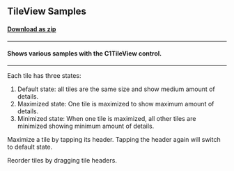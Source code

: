 ## TileView Samples
#### [Download as zip](https://downgit.github.io/#/home?url=https://github.com/GrapeCity/ComponentOne-UWP-Samples/tree/master/\C1.UWP.TileView\VB\TileViewSamples)
____
#### Shows various samples with the C1TileView control.
____
Each tile has three states:

1) Default state: all tiles are the same size and show medium amount of details.
2) Maximized state: One tile is maximized to show maximum amount of details.
3) Minimized state: When one tile is maximized, all other tiles are minimized showing minimum amount of details.

Maximize a tile by tapping its header. Tapping the header again will switch to default state.

Reorder tiles by dragging tile headers.
